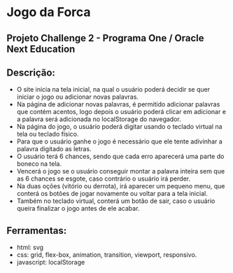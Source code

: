 # Jogo da Forca
## Projeto Challenge 2 - Programa One / Oracle Next Education

## Descrição:
* O site inicia na tela inicial, na qual o usuário poderá decidir se quer iniciar o jogo ou adicionar novas palavras.
* Na página de adicionar novas palavras, é permitido adicionar palavras que contém acentos, logo depois o usuário poderá clicar em adicionar e a palavra será adicionada no localStorage do navegador.
* Na página do jogo, o usuário poderá digitar usando o teclado virtual na tela ou teclado físico.
* Para que o usuário ganhe o jogo é necessário que ele tente adivinhar a palavra digitado as letras.
* O usuário terá 6 chances, sendo que cada erro aparecerá uma parte do boneco na tela.
* Vencerá o jogo se o usuário conseguir montar a palavra inteira sem que as 6 chances se esgote, caso contrário o usuário irá perder.
* Na duas oções (vitório ou derrota), irá aparecer um pequeno menu, que conterá os botões de jogar novamente ou voltar para a tela inicial.
* Também no teclado virtual, conterá um botão de sair, caso o usuário queira finalizar o jogo antes de ele acabar.

## Ferramentas:
- html: svg
- css: grid, flex-box, animation, transition, viewport, responsivo.
- javascript: localStorage